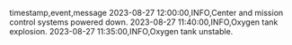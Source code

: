 timestamp,event,message
2023-08-27 12:00:00,INFO,Center and mission control systems powered down.
2023-08-27 11:40:00,INFO,Oxygen tank explosion.
2023-08-27 11:35:00,INFO,Oxygen tank unstable.
